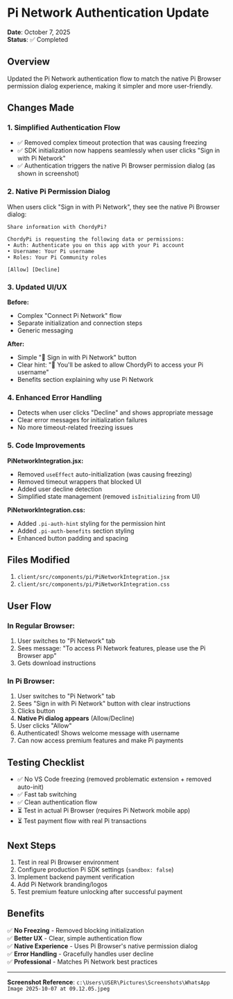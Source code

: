 # Pi Network Authentication Update

**Date**: October 7, 2025  
**Status**: ✅ Completed

## Overview
Updated the Pi Network authentication flow to match the native Pi Browser permission dialog experience, making it simpler and more user-friendly.

## Changes Made

### 1. **Simplified Authentication Flow**
- ✅ Removed complex timeout protection that was causing freezing
- ✅ SDK initialization now happens seamlessly when user clicks "Sign in with Pi Network"
- ✅ Authentication triggers the native Pi Browser permission dialog (as shown in screenshot)

### 2. **Native Pi Permission Dialog**
When users click "Sign in with Pi Network", they see the native Pi Browser dialog:
```
Share information with ChordyPi?

ChordyPi is requesting the following data or permissions:
• Auth: Authenticate you on this app with your Pi account
• Username: Your Pi username  
• Roles: Your Pi Community roles

[Allow] [Decline]
```

### 3. **Updated UI/UX**
**Before:**
- Complex "Connect Pi Network" flow
- Separate initialization and connection steps
- Generic messaging

**After:**
- Simple "🥧 Sign in with Pi Network" button
- Clear hint: "📱 You'll be asked to allow ChordyPi to access your Pi username"
- Benefits section explaining why use Pi Network

### 4. **Enhanced Error Handling**
- Detects when user clicks "Decline" and shows appropriate message
- Clear error messages for initialization failures
- No more timeout-related freezing issues

### 5. **Code Improvements**
**PiNetworkIntegration.jsx:**
- Removed `useEffect` auto-initialization (was causing freezing)
- Removed timeout wrappers that blocked UI
- Added user decline detection
- Simplified state management (removed `isInitializing` from UI)

**PiNetworkIntegration.css:**
- Added `.pi-auth-hint` styling for the permission hint
- Added `.pi-auth-benefits` section styling
- Enhanced button padding and spacing

## Files Modified
1. `client/src/components/pi/PiNetworkIntegration.jsx`
2. `client/src/components/pi/PiNetworkIntegration.css`

## User Flow

### In Regular Browser:
1. User switches to "Pi Network" tab
2. Sees message: "To access Pi Network features, please use the Pi Browser app"
3. Gets download instructions

### In Pi Browser:
1. User switches to "Pi Network" tab
2. Sees "Sign in with Pi Network" button with clear instructions
3. Clicks button
4. **Native Pi dialog appears** (Allow/Decline)
5. User clicks "Allow"
6. Authenticated! Shows welcome message with username
7. Can now access premium features and make Pi payments

## Testing Checklist
- ✅ No VS Code freezing (removed problematic extension + removed auto-init)
- ✅ Fast tab switching
- ✅ Clean authentication flow
- ⏳ Test in actual Pi Browser (requires Pi Network mobile app)
- ⏳ Test payment flow with real Pi transactions

## Next Steps
1. Test in real Pi Browser environment
2. Configure production Pi SDK settings (`sandbox: false`)
3. Implement backend payment verification
4. Add Pi Network branding/logos
5. Test premium feature unlocking after successful payment

## Benefits
✅ **No Freezing** - Removed blocking initialization  
✅ **Better UX** - Clear, simple authentication flow  
✅ **Native Experience** - Uses Pi Browser's native permission dialog  
✅ **Error Handling** - Gracefully handles user decline  
✅ **Professional** - Matches Pi Network best practices  

---
**Screenshot Reference**: `c:\Users\USER\Pictures\Screenshots\WhatsApp Image 2025-10-07 at 09.12.05.jpeg`
